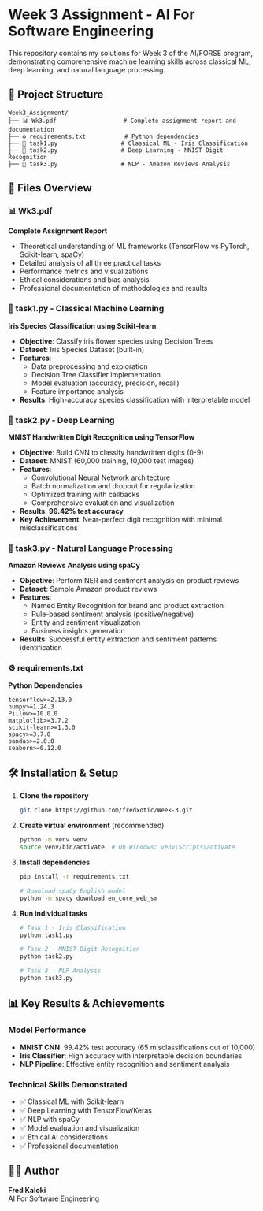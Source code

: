 # Week 3 Assignment - AI For Software Engineering

This repository contains my solutions for Week 3 of the AI/FORSE program, demonstrating comprehensive machine learning skills across classical ML, deep learning, and natural language processing.

## 📁 Project Structure

```
Week3_Assignment/
├── 📊 Wk3.pdf                   # Complete assignment report and documentation
├── ⚙️ requirements.txt           # Python dependencies
├── 🌸 task1.py                  # Classical ML - Iris Classification
├── 🔢 task2.py                  # Deep Learning - MNIST Digit Recognition  
├── 💬 task3.py                  # NLP - Amazon Reviews Analysis
```

## 🚀 Files Overview

### **📊 Wk3.pdf** 
**Complete Assignment Report**
- Theoretical understanding of ML frameworks (TensorFlow vs PyTorch, Scikit-learn, spaCy)
- Detailed analysis of all three practical tasks
- Performance metrics and visualizations
- Ethical considerations and bias analysis
- Professional documentation of methodologies and results

### **🌺 task1.py - Classical Machine Learning**
**Iris Species Classification using Scikit-learn**
- **Objective**: Classify iris flower species using Decision Trees
- **Dataset**: Iris Species Dataset (built-in)
- **Features**: 
  - Data preprocessing and exploration
  - Decision Tree Classifier implementation
  - Model evaluation (accuracy, precision, recall)
  - Feature importance analysis
- **Results**: High-accuracy species classification with interpretable model

### **🔢 task2.py - Deep Learning** 
**MNIST Handwritten Digit Recognition using TensorFlow**
- **Objective**: Build CNN to classify handwritten digits (0-9)
- **Dataset**: MNIST (60,000 training, 10,000 test images)
- **Features**:
  - Convolutional Neural Network architecture
  - Batch normalization and dropout for regularization
  - Optimized training with callbacks
  - Comprehensive evaluation and visualization
- **Results**: **99.42% test accuracy**
- **Key Achievement**: Near-perfect digit recognition with minimal misclassifications

### **💬 task3.py - Natural Language Processing**
**Amazon Reviews Analysis using spaCy**
- **Objective**: Perform NER and sentiment analysis on product reviews
- **Dataset**: Sample Amazon product reviews
- **Features**:
  - Named Entity Recognition for brand and product extraction
  - Rule-based sentiment analysis (positive/negative)
  - Entity and sentiment visualization
  - Business insights generation
- **Results**: Successful entity extraction and sentiment patterns identification

### **⚙️ requirements.txt**
**Python Dependencies**
```
tensorflow>=2.13.0
numpy>=1.24.3
Pillow>=10.0.0
matplotlib>=3.7.2
scikit-learn>=1.3.0
spacy>=3.7.0
pandas>=2.0.0
seaborn>=0.12.0
```

## 🛠️ Installation & Setup

1. **Clone the repository**
   ```bash
   git clone https://github.com/fredxotic/Week-3.git
   ```

2. **Create virtual environment** (recommended)
   ```bash
   python -m venv venv
   source venv/bin/activate  # On Windows: venv\Scripts\activate
   ```

3. **Install dependencies**
   ```bash
   pip install -r requirements.txt
   
   # Download spaCy English model
   python -m spacy download en_core_web_sm
   ```

4. **Run individual tasks**
   ```bash
   # Task 1 - Iris Classification
   python task1.py
   
   # Task 2 - MNIST Digit Recognition
   python task2.py
   
   # Task 3 - NLP Analysis
   python task3.py
   ```

## 📊 Key Results & Achievements

### **Model Performance**
- **MNIST CNN**: 99.42% test accuracy (65 misclassifications out of 10,000)
- **Iris Classifier**: High accuracy with interpretable decision boundaries
- **NLP Pipeline**: Effective entity recognition and sentiment analysis

### **Technical Skills Demonstrated**
- ✅ Classical ML with Scikit-learn
- ✅ Deep Learning with TensorFlow/Keras
- ✅ NLP with spaCy
- ✅ Model evaluation and visualization
- ✅ Ethical AI considerations
- ✅ Professional documentation

## 👨‍💻 Author

**Fred Kaloki**  
AI For Software Engineering  
